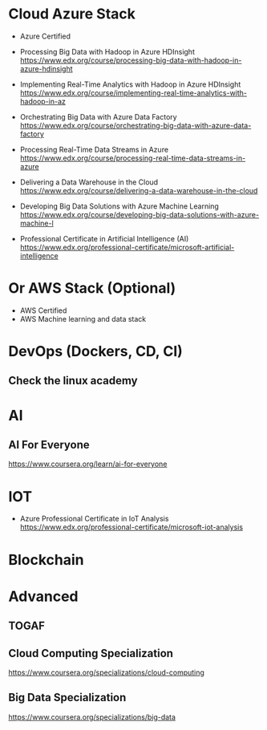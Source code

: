 # Cloud Azure Stack 
- Azure Certified
- Processing Big Data with Hadoop in Azure HDInsight <br/>
https://www.edx.org/course/processing-big-data-with-hadoop-in-azure-hdinsight 

- Implementing Real-Time Analytics with Hadoop in Azure HDInsight <br/>
https://www.edx.org/course/implementing-real-time-analytics-with-hadoop-in-az

- Orchestrating Big Data with Azure Data Factory <br/>
https://www.edx.org/course/orchestrating-big-data-with-azure-data-factory

- Processing Real-Time Data Streams in Azure <br/>
https://www.edx.org/course/processing-real-time-data-streams-in-azure

- Delivering a Data Warehouse in the Cloud <br/>
https://www.edx.org/course/delivering-a-data-warehouse-in-the-cloud

- Developing Big Data Solutions with Azure Machine Learning <br/>
https://www.edx.org/course/developing-big-data-solutions-with-azure-machine-l

- Professional Certificate in Artificial Intelligence (AI) <br/>
https://www.edx.org/professional-certificate/microsoft-artificial-intelligence


# Or AWS Stack (Optional)
- AWS Certified
- AWS Machine learning and data stack


# DevOps (Dockers, CD, CI)
## Check the linux academy


# AI
## AI For Everyone
https://www.coursera.org/learn/ai-for-everyone


# IOT
- Azure Professional Certificate in IoT Analysis <br/>
https://www.edx.org/professional-certificate/microsoft-iot-analysis


# Blockchain


# Advanced
## TOGAF

## Cloud Computing Specialization
https://www.coursera.org/specializations/cloud-computing

## Big Data Specialization
https://www.coursera.org/specializations/big-data
